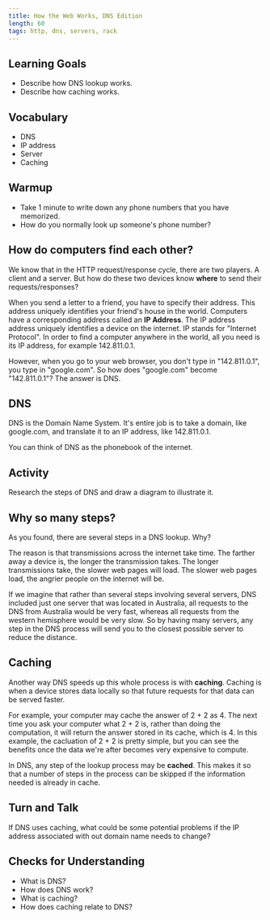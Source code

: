 ```yaml
---
title: How the Web Works, DNS Edition
length: 60
tags: http, dns, servers, rack
---
```


## Learning Goals

* Describe how DNS lookup works.
* Describe how caching works.

## Vocabulary

* DNS
* IP address
* Server
* Caching

## Warmup

* Take 1 minute to write down any phone numbers that you have memorized.
* How do you normally look up someone's phone number?

## How do computers find each other?

We know that in the HTTP request/response cycle, there are two players. A client and a server. But how do these two devices know **where** to send their requests/responses?

When you send a letter to a friend, you have to specify their address. This address uniquely identifies your friend's house in the world. Computers have a corresponding address called an **IP Address**. The IP address address uniquely identifies a device on the internet. IP stands for "Internet Protocol". In order to find a computer anywhere in the world, all you need is its IP address, for example 142.811.0.1.

However, when you go to your web browser, you don't type in "142.811.0.1", you type in "google.com". So how does "google.com" become "142.811.0.1"? The answer is DNS.

## DNS

DNS is the Domain Name System. It's entire job is to take a domain, like google.com, and translate it to an IP address, like 142.811.0.1.

You can think of DNS as the phonebook of the internet.

## Activity

Research the steps of DNS and draw a diagram to illustrate it.

## Why so many steps?

As you found, there are several steps in a DNS lookup. Why?

The reason is that transmissions across the internet take time. The farther away a device is, the longer the transmission takes. The longer transmissions take, the slower web pages will load. The slower web pages load, the angrier people on the internet will be.

If we imagine that rather than several steps involving several servers, DNS included just one server that was located in Australia, all requests to the DNS from Australia would be very fast, whereas all requests from the western hemisphere would be very slow. So by having many servers, any step in the DNS process will send you to the closest possible server to reduce the distance.

## Caching

Another way DNS speeds up this whole process is with **caching**. Caching is when a device stores data locally so that future requests for that data can be served faster.

For example, your computer may cache the answer of 2 + 2 as 4. The next time you ask your computer what 2 + 2 is, rather than doing the computation, it will return the answer stored in its cache, which is 4. In this example, the cacluation of 2 + 2 is pretty simple, but you can see the benefits once the data we're after becomes very expensive to compute.

In DNS, any step of the lookup process may be **cached**. This makes it so that a number of steps in the process can be skipped if the information needed is already in cache.

## Turn and Talk

If DNS uses caching, what could be some potential problems if the IP address associated with out domain name needs to change?

## Checks for Understanding

* What is DNS?
* How does DNS work?
* What is caching?
* How does caching relate to DNS?
